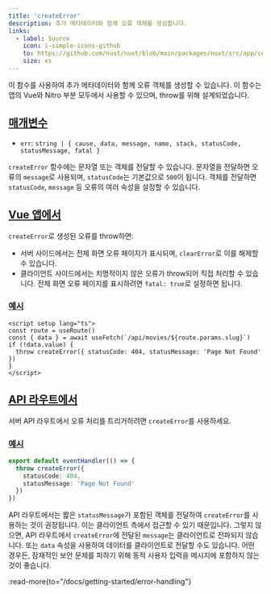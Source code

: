 ```yaml
---
title: 'createError'
description: 추가 메타데이터와 함께 오류 객체를 생성합니다.
links:
  - label: Source
    icon: i-simple-icons-github
    to: https://github.com/nuxt/nuxt/blob/main/packages/nuxt/src/app/composables/error.ts
    size: xs
---
```


이 함수를 사용하여 추가 메타데이터와 함께 오류 객체를 생성할 수 있습니다. 이 함수는 앱의 Vue와 Nitro 부분 모두에서 사용할 수 있으며, throw를 위해 설계되었습니다.

## [매개변수](#parameters)

- `err`: `string | { cause, data, message, name, stack, statusCode, statusMessage, fatal }`

`createError` 함수에는 문자열 또는 객체를 전달할 수 있습니다. 문자열을 전달하면 오류의 `message`로 사용되며, `statusCode`는 기본값으로 `500`이 됩니다. 객체를 전달하면 `statusCode`, `message` 등 오류의 여러 속성을 설정할 수 있습니다.

## [Vue 앱에서](#in-vue-app)

`createError`로 생성된 오류를 throw하면:

- 서버 사이드에서는 전체 화면 오류 페이지가 표시되며, `clearError`로 이를 해제할 수 있습니다.
- 클라이언트 사이드에서는 치명적이지 않은 오류가 throw되어 직접 처리할 수 있습니다. 전체 화면 오류 페이지를 표시하려면 `fatal: true`로 설정하면 됩니다.

### [예시](#example)

```vue [pages/movies/[slug\\].vue]
<script setup lang="ts">
const route = useRoute()
const { data } = await useFetch(`/api/movies/${route.params.slug}`)
if (!data.value) {
  throw createError({ statusCode: 404, statusMessage: 'Page Not Found' })
}
</script>
```

## [API 라우트에서](#in-api-routes)

서버 API 라우트에서 오류 처리를 트리거하려면 `createError`를 사용하세요.

### [예시](#example)

```ts [server/api/error.ts]
export default eventHandler(() => {
  throw createError({
    statusCode: 404,
    statusMessage: 'Page Not Found'
  })
})
```

API 라우트에서는 짧은 `statusMessage`가 포함된 객체를 전달하여 `createError`를 사용하는 것이 권장됩니다. 이는 클라이언트 측에서 접근할 수 있기 때문입니다. 그렇지 않으면, API 라우트에서 `createError`에 전달된 `message`는 클라이언트로 전파되지 않습니다. 또는 `data` 속성을 사용하여 데이터를 클라이언트로 전달할 수도 있습니다. 어떤 경우든, 잠재적인 보안 문제를 피하기 위해 동적 사용자 입력을 메시지에 포함하지 않는 것이 좋습니다.

:read-more{to="/docs/getting-started/error-handling"}
